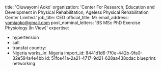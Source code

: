 title: 'Oluwayomi Aoko'
organization: 'Center For Research, Education and Development in Physical Rehabilitation, Ageless Physical Rehabilitation Center Limited.'
job_title: CEO
official_title: Mr
email_address: yomiaoko@gmail.com
post_nominal_letters: 'BS MSc PhD Exercise Physiology (In View)'
expertise:
  - hypertension
  - salt
  - transfat
country:
  - Nigeria
works_in: Nigeria
import_id: 8441d1d6-7f0e-442b-9fa0-32e594a4e4bb
id: 51fce41a-2a21-4717-9d21-628aa438cdac
blueprint: networking
